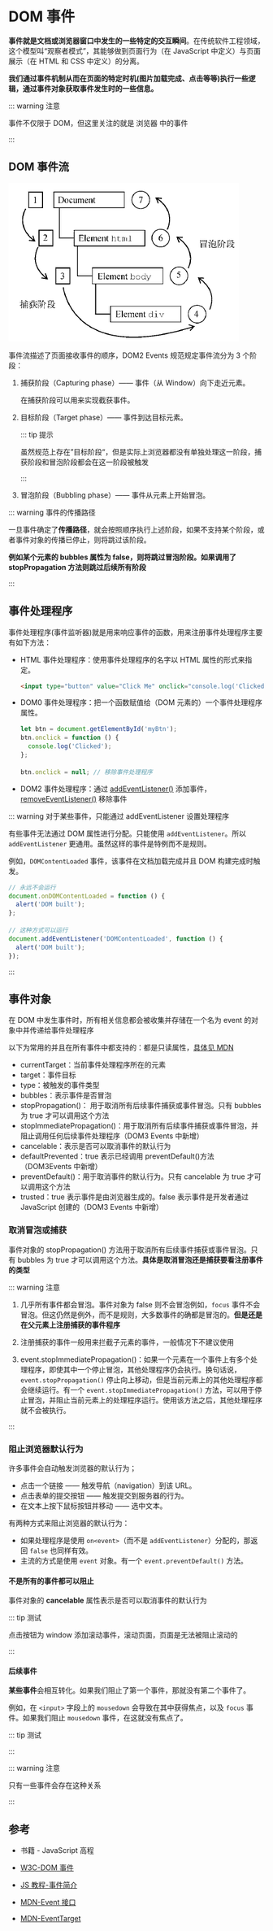 # DOM 事件

**事件就是文档或浏览器窗口中发生的一些特定的交互瞬间**。在传统软件工程领域，这个模型叫“观察者模式”，其能够做到页面行为（在 JavaScript 中定义）与页面展示（在 HTML 和 CSS 中定义）的分离。

**我们通过事件机制从而在页面的特定时机(图片加载完成、点击等等)执行一些逻辑，通过事件对象获取事件发生时的一些信息。**

::: warning 注意

事件不仅限于 DOM，但这里关注的就是 浏览器 中的事件

:::

## DOM 事件流

![image-20211213112144066](/img/64.png)

事件流描述了页面接收事件的顺序，DOM2 Events 规范规定事件流分为 3 个阶段：

1. 捕获阶段（Capturing phase）—— 事件（从 Window）向下走近元素。

   在捕获阶段可以用来实现截获事件。

2. 目标阶段（Target phase）—— 事件到达目标元素。

   ::: tip 提示

   虽然规范上存在”目标阶段“，但是实际上浏览器都没有单独处理这一阶段，捕获阶段和冒泡阶段都会在这一阶段被触发

   :::

3. 冒泡阶段（Bubbling phase）—— 事件从元素上开始冒泡。

::: warning 事件的传播路径

一旦事件确定了**传播路径**，就会按照顺序执行上述阶段，如果不支持某个阶段，或者事件对象的传播已停止，则将跳过该阶段。

**例如某个元素的 bubbles 属性为 false，则将跳过冒泡阶段。如果调用了 stopPropagation 方法则跳过后续所有阶段**

:::

## 事件处理程序

事件处理程序(事件监听器)就是用来响应事件的函数，用来注册事件处理程序主要有如下方法：

- HTML 事件处理程序：使用事件处理程序的名字以 HTML 属性的形式来指定。

  ```html
  <input type="button" value="Click Me" onclick="console.log('Clicked')" />
  ```

- DOM0 事件处理程序：把一个函数赋值给（DOM 元素的）一个事件处理程序属性。

  ```js
  let btn = document.getElementById('myBtn');
  btn.onclick = function () {
    console.log('Clicked');
  };

  btn.onclick = null; // 移除事件处理程序
  ```

- DOM2 事件处理程序：通过 [addEventListener()](https://developer.mozilla.org/zh-CN/docs/Web/API/EventTarget/addEventListener) 添加事件，[removeEventListener()](https://developer.mozilla.org/zh-CN/docs/Web/API/EventTarget/removeEventListener) 移除事件

::: warning 对于某些事件，只能通过 addEventListener 设置处理程序

有些事件无法通过 DOM 属性进行分配。只能使用 `addEventListener`。所以 `addEventListener` 更通用。虽然这样的事件是特例而不是规则。

例如，`DOMContentLoaded` 事件，该事件在文档加载完成并且 DOM 构建完成时触发。

```javascript
// 永远不会运行
document.onDOMContentLoaded = function () {
  alert('DOM built');
};

// 这种方式可以运行
document.addEventListener('DOMContentLoaded', function () {
  alert('DOM built');
});
```

:::

## 事件对象

在 DOM 中发生事件时，所有相关信息都会被收集并存储在一个名为 event 的对象中并传递给事件处理程序

以下为常用的并且在所有事件中都支持的：都是只读属性，[具体见 MDN](https://developer.mozilla.org/zh-CN/docs/Web/API/Event)

- currentTarget：当前事件处理程序所在的元素
- target：事件目标
- type：被触发的事件类型
- bubbles：表示事件是否冒泡
- stopPropagation()： 用于取消所有后续事件捕获或事件冒泡。只有 bubbles 为 true 才可以调用这个方法
- stopImmediatePropagation()：用于取消所有后续事件捕获或事件冒泡，并阻止调用任何后续事件处理程序（DOM3 Events 中新增）
- cancelable：表示是否可以取消事件的默认行为
- defaultPrevented：true 表示已经调用 preventDefault()方法（DOM3Events 中新增）
- preventDefault()：用于取消事件的默认行为。只有 cancelable 为 true 才可以调用这个方法
- trusted：true 表示事件是由浏览器生成的。false 表示事件是开发者通过 JavaScript 创建的（DOM3 Events 中新增）

### 取消冒泡或捕获

事件对象的 stopPropagation() 方法用于取消所有后续事件捕获或事件冒泡。只有 bubbles 为 true 才可以调用这个方法。**具体是取消冒泡还是捕获要看注册事件的类型**

::: warning 注意

1. 几乎所有事件都会冒泡。事件对象为 false 则不会冒泡例如，`focus` 事件不会冒泡。但这仍然是例外，而不是规则，大多数事件的确都是冒泡的。**但是还是在父元素上注册捕获的事件程序**

2. 注册捕获的事件一般用来拦截子元素的事件，一般情况下不建议使用

3. event.stopImmediatePropagation()：如果一个元素在一个事件上有多个处理程序，即使其中一个停止冒泡，其他处理程序仍会执行。换句话说，`event.stopPropagation()` 停止向上移动，但是当前元素上的其他处理程序都会继续运行。有一个 `event.stopImmediatePropagation()` 方法，可以用于停止冒泡，并阻止当前元素上的处理程序运行。使用该方法之后，其他处理程序就不会被执行。

:::

### 阻止浏览器默认行为

许多事件会自动触发浏览器的默认行为；

- 点击一个链接 —— 触发导航（navigation）到该 URL。
- 点击表单的提交按钮 —— 触发提交到服务器的行为。
- 在文本上按下鼠标按钮并移动 —— 选中文本。

有两种方式来阻止浏览器的默认行为：

- 如果处理程序是使用 `on<event>`（而不是 `addEventListener`）分配的，那返回 `false` 也同样有效。
- 主流的方式是使用 `event` 对象。有一个 `event.preventDefault()` 方法。

#### 不是所有的事件都可以阻止

事件对象的 **cancelable** 属性表示是否可以取消事件的默认行为

::: tip 测试

点击按钮为 window 添加滚动事件，滚动页面，页面是无法被阻止滚动的

:::

#### **后续事件**

**某些事件**会相互转化。如果我们阻止了第一个事件，那就没有第二个事件了。

例如，在 `<input>` 字段上的 `mousedown` 会导致在其中获得焦点，以及 `focus` 事件。如果我们阻止 `mousedown` 事件，在这就没有焦点了。

::: tip 测试

:::

::: warning 注意

只有一些事件会存在这种关系

:::

## 参考

- 书籍 - JavaScript 高程

- [W3C-DOM 事件](https://www.w3.org/TR/uievents)

- [JS 教程-事件简介](https://zh.javascript.info/events)

- [MDN-Event 接口](https://developer.mozilla.org/zh-CN/docs/Web/API/Event)

- [MDN-EventTarget](https://developer.mozilla.org/zh-CN/docs/Web/API/EventTarget)
